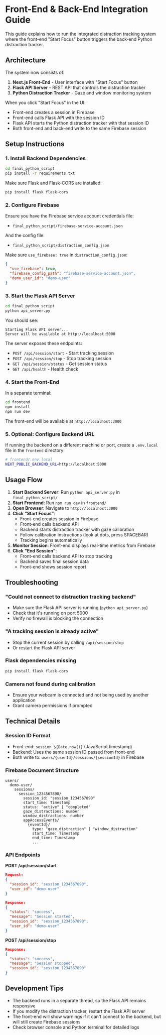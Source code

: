# Front-End & Back-End Integration Guide

This guide explains how to run the integrated distraction tracking system where the front-end "Start Focus" button triggers the back-end Python distraction tracker.

## Architecture

The system now consists of:
1. **Next.js Front-End** - User interface with "Start Focus" button
2. **Flask API Server** - REST API that controls the distraction tracker
3. **Python Distraction Tracker** - Gaze and window monitoring system

When you click "Start Focus" in the UI:
- Front-end creates a session in Firebase
- Front-end calls Flask API with the session ID
- Flask API starts the Python distraction tracker with that session ID
- Both front-end and back-end write to the same Firebase session

## Setup Instructions

### 1. Install Backend Dependencies

```bash
cd final_python_script
pip install -r requirements.txt
```

Make sure Flask and Flask-CORS are installed:
```bash
pip install flask flask-cors
```

### 2. Configure Firebase

Ensure you have the Firebase service account credentials file:
- `final_python_script/firebase-service-account.json`

And the config file:
- `final_python_script/distraction_config.json`

Make sure `use_firebase: true` in `distraction_config.json`:
```json
{
  "use_firebase": true,
  "firebase_config_path": "firebase-service-account.json",
  "demo_user_id": "demo-user"
}
```

### 3. Start the Flask API Server

```bash
cd final_python_script
python api_server.py
```

You should see:
```
Starting Flask API server...
Server will be available at http://localhost:5000
```

The server exposes these endpoints:
- `POST /api/session/start` - Start tracking session
- `POST /api/session/stop` - Stop tracking session
- `GET /api/session/status` - Get session status
- `GET /api/health` - Health check

### 4. Start the Front-End

In a separate terminal:

```bash
cd frontend
npm install
npm run dev
```

The front-end will be available at `http://localhost:3000`

### 5. Optional: Configure Backend URL

If running the backend on a different machine or port, create a `.env.local` file in the `frontend` directory:

```bash
# frontend/.env.local
NEXT_PUBLIC_BACKEND_URL=http://localhost:5000
```

## Usage Flow

1. **Start Backend Server**: Run `python api_server.py` in `final_python_script/`
2. **Start Frontend**: Run `npm run dev` in `frontend/`
3. **Open Browser**: Navigate to `http://localhost:3000`
4. **Click "Start Focus"**:
   - Front-end creates session in Firebase
   - Front-end calls backend API
   - Backend starts distraction tracker with gaze calibration
   - Follow calibration instructions (look at dots, press SPACEBAR)
   - Tracking begins automatically
5. **Monitor Session**: Front-end displays real-time metrics from Firebase
6. **Click "End Session"**:
   - Front-end calls backend API to stop tracking
   - Backend saves final session data
   - Front-end shows session report

## Troubleshooting

### "Could not connect to distraction tracking backend"
- Make sure the Flask API server is running (`python api_server.py`)
- Check that it's running on port 5000
- Verify no firewall is blocking the connection

### "A tracking session is already active"
- Stop the current session by calling `/api/session/stop`
- Or restart the Flask API server

### Flask dependencies missing
```bash
pip install flask flask-cors
```

### Camera not found during calibration
- Ensure your webcam is connected and not being used by another application
- Grant camera permissions if prompted

## Technical Details

### Session ID Format
- Front-end: `session_${Date.now()}` (JavaScript timestamp)
- Backend: Uses the same session ID passed from front-end
- Both write to: `users/{userId}/sessions/{sessionId}` in Firebase

### Firebase Document Structure
```
users/
  demo-user/
    sessions/
      session_1234567890/
        session_id: "session_1234567890"
        start_time: Timestamp
        status: "active" | "completed"
        gaze_distractions: number
        window_distractions: number
        appAccessEvents/
          {eventId}/
            type: "gaze_distraction" | "window_distraction"
            start_time: Timestamp
            end_time: Timestamp
            ...
```

### API Endpoints

**POST /api/session/start**
```json
Request:
{
  "session_id": "session_1234567890",
  "user_id": "demo-user"
}

Response:
{
  "status": "success",
  "message": "Session started",
  "session_id": "session_1234567890",
  "user_id": "demo-user"
}
```

**POST /api/session/stop**
```json
Response:
{
  "status": "success",
  "message": "Session stopped",
  "session_id": "session_1234567890"
}
```

## Development Tips

- The backend runs in a separate thread, so the Flask API remains responsive
- If you modify the distraction tracker, restart the Flask API server
- The front-end will show warnings if it can't connect to the backend, but will still create Firebase sessions
- Check browser console and Python terminal for detailed logs
